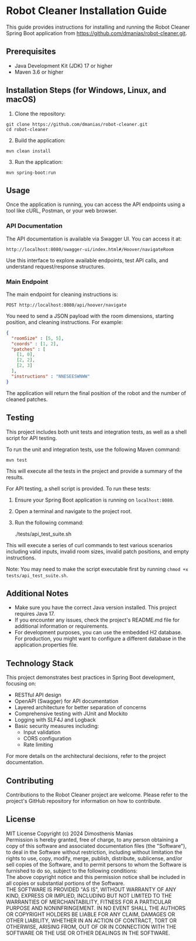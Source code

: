 # Robot Cleaner Installation Guide

This guide provides instructions for installing and running the Robot Cleaner Spring Boot application from https://github.com/dmanias/robot-cleaner.git.

## Prerequisites

- Java Development Kit (JDK) 17 or higher
- Maven 3.6 or higher

## Installation Steps (for Windows, Linux, and macOS)

1. Clone the repository:
```
git clone https://github.com/dmanias/robot-cleaner.git
cd robot-cleaner
```

2. Build the application:
```
mvn clean install
```

3. Run the application:
```
mvn spring-boot:run
```

## Usage

Once the application is running, you can access the API endpoints using a tool like cURL, Postman, or your web browser.

### API Documentation

The API documentation is available via Swagger UI. You can access it at:

```
http://localhost:8080/swagger-ui/index.html#/Hoover/navigateRoom
```

Use this interface to explore available endpoints, test API calls, and understand request/response structures.

### Main Endpoint

The main endpoint for cleaning instructions is:

```
POST http://localhost:8080/api/hoover/navigate
```

You need to send a JSON payload with the room dimensions, starting position, and cleaning instructions. For example:

```json
{
  "roomSize" : [5, 5],
  "coords" : [1, 2],
  "patches" : [
    [1, 0],
    [2, 2],
    [2, 3]
  ],
  "instructions" : "NNESEESWNWW"
}
```

The application will return the final position of the robot and the number of cleaned patches.

## Testing

This project includes both unit tests and integration tests, as well as a shell script for API testing.

To run the unit and integration tests, use the following Maven command:

```
mvn test
```
This will execute all the tests in the project and provide a summary of the results.

For API testing, a shell script is provided. To run these tests:

1. Ensure your Spring Boot application is running on `localhost:8080`.
2. Open a terminal and navigate to the project root.
3. Run the following command:

   ./tests/api_test_suite.sh

This will execute a series of curl commands to test various scenarios including valid inputs, invalid room sizes, invalid patch positions, and empty instructions.

Note: You may need to make the script executable first by running `chmod +x tests/api_test_suite.sh`.

## Additional Notes

- Make sure you have the correct Java version installed. This project requires Java 17.
- If you encounter any issues, check the project's README.md file for additional information or requirements.
- For development purposes, you can use the embedded H2 database. For production, you might want to configure a different database in the application.properties file.

## Technology Stack

This project demonstrates best practices in Spring Boot development, focusing on:

- RESTful API design
- OpenAPI (Swagger) for API documentation
- Layered architecture for better separation of concerns
- Comprehensive testing with JUnit and Mockito
- Logging with SLF4J and Logback
- Basic security measures including:
    - Input validation
    - CORS configuration
    - Rate limiting

For more details on the architectural decisions, refer to the project documentation.

## Contributing

Contributions to the Robot Cleaner project are welcome. Please refer to the project's GitHub repository for information on how to contribute.

## License

MIT License
Copyright (c) 2024 Dimosthenis Manias  
Permission is hereby granted, free of charge, to any person obtaining a copy
of this software and associated documentation files (the "Software"), to deal
in the Software without restriction, including without limitation the rights
to use, copy, modify, merge, publish, distribute, sublicense, and/or sell
copies of the Software, and to permit persons to whom the Software is
furnished to do so, subject to the following conditions:  
The above copyright notice and this permission notice shall be included in all
copies or substantial portions of the Software.  
THE SOFTWARE IS PROVIDED "AS IS", WITHOUT WARRANTY OF ANY KIND, EXPRESS OR
IMPLIED, INCLUDING BUT NOT LIMITED TO THE WARRANTIES OF MERCHANTABILITY,
FITNESS FOR A PARTICULAR PURPOSE AND NONINFRINGEMENT. IN NO EVENT SHALL THE
AUTHORS OR COPYRIGHT HOLDERS BE LIABLE FOR ANY CLAIM, DAMAGES OR OTHER
LIABILITY, WHETHER IN AN ACTION OF CONTRACT, TORT OR OTHERWISE, ARISING FROM,
OUT OF OR IN CONNECTION WITH THE SOFTWARE OR THE USE OR OTHER DEALINGS IN THE
SOFTWARE.